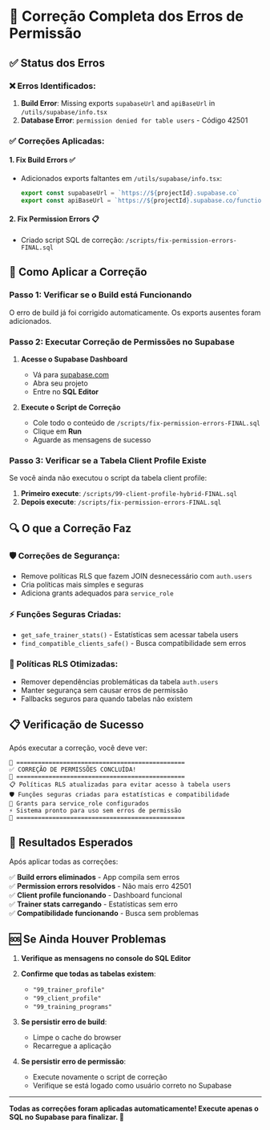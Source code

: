 # 🔧 Correção Completa dos Erros de Permissão

## ✅ Status dos Erros

### ❌ Erros Identificados:
1. **Build Error**: Missing exports `supabaseUrl` and `apiBaseUrl` in `/utils/supabase/info.tsx`
2. **Database Error**: `permission denied for table users` - Código 42501

### ✅ Correções Aplicadas:

#### 1. **Fix Build Errors** ✅
- Adicionados exports faltantes em `/utils/supabase/info.tsx`:
  ```typescript
  export const supabaseUrl = `https://${projectId}.supabase.co`
  export const apiBaseUrl = `https://${projectId}.supabase.co/functions/v1/make-server-e547215c`
  ```

#### 2. **Fix Permission Errors** 📋
- Criado script SQL de correção: `/scripts/fix-permission-errors-FINAL.sql`

## 🚀 Como Aplicar a Correção

### Passo 1: Verificar se o Build está Funcionando
O erro de build já foi corrigido automaticamente. Os exports ausentes foram adicionados.

### Passo 2: Executar Correção de Permissões no Supabase

1. **Acesse o Supabase Dashboard**
   - Vá para [supabase.com](https://supabase.com)
   - Abra seu projeto
   - Entre no **SQL Editor**

2. **Execute o Script de Correção**
   - Cole todo o conteúdo de `/scripts/fix-permission-errors-FINAL.sql`
   - Clique em **Run**
   - Aguarde as mensagens de sucesso

### Passo 3: Verificar se a Tabela Client Profile Existe

Se você ainda não executou o script da tabela client profile:

1. **Primeiro execute**: `/scripts/99-client-profile-hybrid-FINAL.sql`
2. **Depois execute**: `/scripts/fix-permission-errors-FINAL.sql`

## 🔍 O que a Correção Faz

### 🛡️ Correções de Segurança:
- Remove políticas RLS que fazem JOIN desnecessário com `auth.users`
- Cria políticas mais simples e seguras
- Adiciona grants adequados para `service_role`

### ⚡ Funções Seguras Criadas:
- `get_safe_trainer_stats()` - Estatísticas sem acessar tabela users
- `find_compatible_clients_safe()` - Busca compatibilidade sem erros

### 🔧 Políticas RLS Otimizadas:
- Remover dependências problemáticas da tabela `auth.users`
- Manter segurança sem causar erros de permissão
- Fallbacks seguros para quando tabelas não existem

## 📋 Verificação de Sucesso

Após executar a correção, você deve ver:

```
🔧 ===============================================
✅ CORREÇÃO DE PERMISSÕES CONCLUÍDA!
🔧 ===============================================
📋 Políticas RLS atualizadas para evitar acesso à tabela users
🛡️ Funções seguras criadas para estatísticas e compatibilidade
🔑 Grants para service_role configurados
⚡ Sistema pronto para uso sem erros de permissão
🔧 ===============================================
```

## 🎯 Resultados Esperados

Após aplicar todas as correções:

✅ **Build errors eliminados** - App compila sem erros  
✅ **Permission errors resolvidos** - Não mais erro 42501  
✅ **Client profile funcionando** - Dashboard funcional  
✅ **Trainer stats carregando** - Estatísticas sem erro  
✅ **Compatibilidade funcionando** - Busca sem problemas  

## 🆘 Se Ainda Houver Problemas

1. **Verifique as mensagens no console do SQL Editor**
2. **Confirme que todas as tabelas existem**:
   - `"99_trainer_profile"`
   - `"99_client_profile"`
   - `"99_training_programs"`

3. **Se persistir erro de build**:
   - Limpe o cache do browser
   - Recarregue a aplicação

4. **Se persistir erro de permissão**:
   - Execute novamente o script de correção
   - Verifique se está logado como usuário correto no Supabase

---

**Todas as correções foram aplicadas automaticamente! Execute apenas o SQL no Supabase para finalizar. 🚀**
